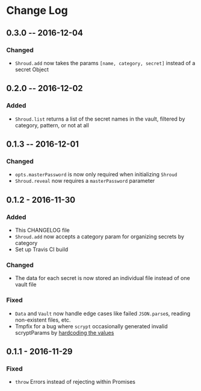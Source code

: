 # Change Log

## 0.3.0 -- 2016-12-04

### Changed

* `Shroud.add` now takes the params `[name, category, secret]` instead of a
  secret Object

## 0.2.0 -- 2016-12-02

### Added

* `Shroud.list` returns a list of the secret names in the vault, filtered by
  category, pattern, or not at all

## 0.1.3 -- 2016-12-01

### Changed

* `opts.masterPassword` is now only required when initializing `Shroud`
* `Shroud.reveal` now requires a `masterPassword` parameter

## 0.1.2 - 2016-11-30

### Added

* This CHANGELOG file
* `Shroud.add` now accepts a category param for organizing secrets by category
* Set up Travis CI build

### Changed

* The data for each secret is now stored an individual file instead of one
  vault file

### Fixed

* `Data` and `Vault` now handle edge cases like failed `JSON.parse`s,
  reading non-existent files, etc.
* Tmpfix for a bug where `scrypt` occasionally generated invalid
  scryptParams by [hardcoding the values](https://github.com/taravancil/shroud/pull/1)

## 0.1.1 - 2016-11-29

### Fixed

* `throw` Errors instead of rejecting within Promises

